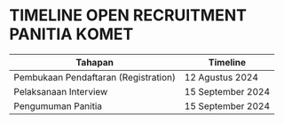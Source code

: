 # TIMELINE OPEN RECRUITMENT PANITIA KОМЕТ

| **Tahapan**                 | **Timeline**                    |
|------------------------------|--------------------------------|
| Pembukaan Pendaftaran (Registration)        | 12 Agustus 2024               |
| Pelaksanaan Interview | 15 September 2024             |
| Pengumuman Panitia | 15 September 2024             |